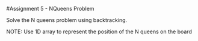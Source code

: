 #Assignment 5 - NQueens Problem

Solve the N queens problem using backtracking. 

NOTE: Use 1D array to represent the position of the N queens on the board